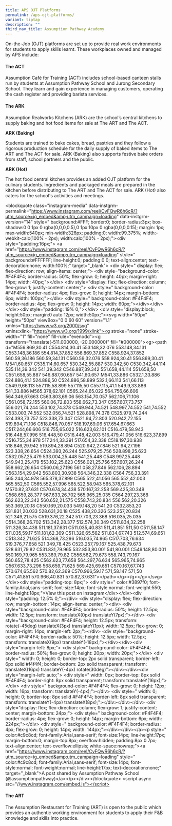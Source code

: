 ```yaml
---
title: APS OJT Platforms
permalink: /aps-ojt-platforms/
variant: tiptap
description: ""
third_nav_title: Assumption Pathway Academy
---
```

<p>On-the-Job (OJT) platforms are set up to provide real work environments
for students to apply skills learnt. These workplaces owned and managed
by APS include:</p>
<p></p>
<h4>The ACT</h4>
<p>Assumption Café for Training (ACT) includes school-based canteen stalls
run by students at Assumption Pathway School and Jurong Secondary School.
They learn and gain experience in managing customers, operating the cash
register and providing barista services.</p>
<p></p>
<h4>The ARK</h4>
<p>Assumption Realworks Kitchens (ARK) are the school’s central kitchens
to supply baking and hot food items for sale at The ART and The ACT.</p>
<p></p>
<p><strong>ARK (Baking) </strong>
</p>
<p>Students are trained to bake cakes, bread, pastries and they follow a
rigorous production schedule for the daily supply of baked items to The
ART and The ACT for sale. ARK (Baking) also supports festive bake orders
from staff, school partners and the public.</p>
<p><strong>ARK (Hot)</strong>
</p>
<p>The hot food central kitchen provides an added OJT platform for the culinary
students. Ingredients and packaged meals are prepared in the kitchen before
distributing to The ART and The ACT for sale. ARK (Hot) also caters for
the school's activities and meetings.</p>
<p>&lt;blockquote class="instagram-media" data-instgrm-permalink="<a href="https://www.instagram.com/reel/CvFQwR6h6cR/?utm_source=ig_embed&amp;amp;amp;utm_campaign=loading" rel="noopener noreferrer nofollow" target="_blank">https://www.instagram.com/reel/CvFQwR6h6cR/?utm_source=ig_embed&amp;amp;utm_campaign=loading</a>"
data-instgrm-version="14" style=" background:#FFF; border:0; border-radius:3px;
box-shadow:0 0 1px 0 rgba(0,0,0,0.5),0 1px 10px 0 rgba(0,0,0,0.15); margin:
1px; max-width:540px; min-width:326px; padding:0; width:99.375%; width:-webkit-calc(100%
- 2px); width:calc(100% - 2px);"&gt;&lt;div style="padding:16px;"&gt; &lt;a
href="<a href="https://www.instagram.com/reel/CvFQwR6h6cR/?utm_source=ig_embed&amp;amp;amp;utm_campaign=loading" rel="noopener noreferrer nofollow" target="_blank">https://www.instagram.com/reel/CvFQwR6h6cR/?utm_source=ig_embed&amp;amp;utm_campaign=loading</a>"
style=" background:#FFFFFF; line-height:0; padding:0 0; text-align:center;
text-decoration:none; width:100%;" target="_blank"&gt; &lt;div style="
display: flex; flex-direction: row; align-items: center;"&gt; &lt;div style="background-color:
#F4F4F4; border-radius: 50%; flex-grow: 0; height: 40px; margin-right:
14px; width: 40px;"&gt;&lt;/div&gt; &lt;div style="display: flex; flex-direction:
column; flex-grow: 1; justify-content: center;"&gt; &lt;div style=" background-color:
#F4F4F4; border-radius: 4px; flex-grow: 0; height: 14px; margin-bottom:
6px; width: 100px;"&gt;&lt;/div&gt; &lt;div style=" background-color: #F4F4F4;
border-radius: 4px; flex-grow: 0; height: 14px; width: 60px;"&gt;&lt;/div&gt;&lt;/div&gt;&lt;/div&gt;&lt;div
style="padding: 19% 0;"&gt;&lt;/div&gt; &lt;div style="display:block; height:50px;
margin:0 auto 12px; width:50px;"&gt;&lt;svg width="50px" height="50px"
viewBox="0 0 60 60" version="1.1" xmlns="<a href="https://www.instagram.com/reel/CvFQwR6h6cR/?utm_source=ig_embed&amp;amp;amp;utm_campaign=loading" rel="noopener noreferrer nofollow" target="_blank">https://www.w3.org/2000/svg</a>"
xmlns:xlink="<a href="https://www.instagram.com/reel/CvFQwR6h6cR/?utm_source=ig_embed&amp;amp;amp;utm_campaign=loading" rel="noopener noreferrer nofollow" target="_blank">https://www.w3.org/1999/xlink"&gt;&lt;g</a> stroke="none"
stroke-width="1" fill="none" fill-rule="evenodd"&gt;&lt;g transform="translate(-511.000000,
-20.000000)" fill="#000000"&gt;&lt;g&gt;&lt;path d="M556.869,30.41 C554.814,30.41
553.148,32.076 553.148,34.131 C553.148,36.186 554.814,37.852 556.869,37.852
C558.924,37.852 560.59,36.186 560.59,34.131 C560.59,32.076 558.924,30.41
556.869,30.41 M541,60.657 C535.114,60.657 530.342,55.887 530.342,50 C530.342,44.114
535.114,39.342 541,39.342 C546.887,39.342 551.658,44.114 551.658,50 C551.658,55.887
546.887,60.657 541,60.657 M541,33.886 C532.1,33.886 524.886,41.1 524.886,50
C524.886,58.899 532.1,66.113 541,66.113 C549.9,66.113 557.115,58.899 557.115,50
C557.115,41.1 549.9,33.886 541,33.886 M565.378,62.101 C565.244,65.022 564.756,66.606
564.346,67.663 C563.803,69.06 563.154,70.057 562.106,71.106 C561.058,72.155
560.06,72.803 558.662,73.347 C557.607,73.757 556.021,74.244 553.102,74.378
C549.944,74.521 548.997,74.552 541,74.552 C533.003,74.552 532.056,74.521
528.898,74.378 C525.979,74.244 524.393,73.757 523.338,73.347 C521.94,72.803
520.942,72.155 519.894,71.106 C518.846,70.057 518.197,69.06 517.654,67.663
C517.244,66.606 516.755,65.022 516.623,62.101 C516.479,58.943 516.448,57.996
516.448,50 C516.448,42.003 516.479,41.056 516.623,37.899 C516.755,34.978
517.244,33.391 517.654,32.338 C518.197,30.938 518.846,29.942 519.894,28.894
C520.942,27.846 521.94,27.196 523.338,26.654 C524.393,26.244 525.979,25.756
528.898,25.623 C532.057,25.479 533.004,25.448 541,25.448 C548.997,25.448
549.943,25.479 553.102,25.623 C556.021,25.756 557.607,26.244 558.662,26.654
C560.06,27.196 561.058,27.846 562.106,28.894 C563.154,29.942 563.803,30.938
564.346,32.338 C564.756,33.391 565.244,34.978 565.378,37.899 C565.522,41.056
565.552,42.003 565.552,50 C565.552,57.996 565.522,58.943 565.378,62.101
M570.82,37.631 C570.674,34.438 570.167,32.258 569.425,30.349 C568.659,28.377
567.633,26.702 565.965,25.035 C564.297,23.368 562.623,22.342 560.652,21.575
C558.743,20.834 556.562,20.326 553.369,20.18 C550.169,20.033 549.148,20
541,20 C532.853,20 531.831,20.033 528.631,20.18 C525.438,20.326 523.257,20.834
521.349,21.575 C519.376,22.342 517.703,23.368 516.035,25.035 C514.368,26.702
513.342,28.377 512.574,30.349 C511.834,32.258 511.326,34.438 511.181,37.631
C511.035,40.831 511,41.851 511,50 C511,58.147 511.035,59.17 511.181,62.369
C511.326,65.562 511.834,67.743 512.574,69.651 C513.342,71.625 514.368,73.296
516.035,74.965 C517.703,76.634 519.376,77.658 521.349,78.425 C523.257,79.167
525.438,79.673 528.631,79.82 C531.831,79.965 532.853,80.001 541,80.001
C549.148,80.001 550.169,79.965 553.369,79.82 C556.562,79.673 558.743,79.167
560.652,78.425 C562.623,77.658 564.297,76.634 565.965,74.965 C567.633,73.296
568.659,71.625 569.425,69.651 C570.167,67.743 570.674,65.562 570.82,62.369
C570.966,59.17 571,58.147 571,50 C571,41.851 570.966,40.831 570.82,37.631"&gt;&lt;/path&gt;&lt;/g&gt;&lt;/g&gt;&lt;/g&gt;&lt;/svg&gt;&lt;/div&gt;&lt;div
style="padding-top: 8px;"&gt; &lt;div style=" color:#3897f0; font-family:Arial,sans-serif;
font-size:14px; font-style:normal; font-weight:550; line-height:18px;"&gt;View
this post on Instagram&lt;/div&gt;&lt;/div&gt;&lt;div style="padding: 12.5%
0;"&gt;&lt;/div&gt; &lt;div style="display: flex; flex-direction: row;
margin-bottom: 14px; align-items: center;"&gt;&lt;div&gt; &lt;div style="background-color:
#F4F4F4; border-radius: 50%; height: 12.5px; width: 12.5px; transform:
translateX(0px) translateY(7px);"&gt;&lt;/div&gt; &lt;div style="background-color:
#F4F4F4; height: 12.5px; transform: rotate(-45deg) translateX(3px) translateY(1px);
width: 12.5px; flex-grow: 0; margin-right: 14px; margin-left: 2px;"&gt;&lt;/div&gt;
&lt;div style="background-color: #F4F4F4; border-radius: 50%; height: 12.5px;
width: 12.5px; transform: translateX(9px) translateY(-18px);"&gt;&lt;/div&gt;&lt;/div&gt;&lt;div
style="margin-left: 8px;"&gt; &lt;div style=" background-color: #F4F4F4;
border-radius: 50%; flex-grow: 0; height: 20px; width: 20px;"&gt;&lt;/div&gt;
&lt;div style=" width: 0; height: 0; border-top: 2px solid transparent;
border-left: 6px solid #f4f4f4; border-bottom: 2px solid transparent; transform:
translateX(16px) translateY(-4px) rotate(30deg)"&gt;&lt;/div&gt;&lt;/div&gt;&lt;div
style="margin-left: auto;"&gt; &lt;div style=" width: 0px; border-top:
8px solid #F4F4F4; border-right: 8px solid transparent; transform: translateY(16px);"&gt;&lt;/div&gt;
&lt;div style=" background-color: #F4F4F4; flex-grow: 0; height: 12px;
width: 16px; transform: translateY(-4px);"&gt;&lt;/div&gt; &lt;div style="
width: 0; height: 0; border-top: 8px solid #F4F4F4; border-left: 8px solid
transparent; transform: translateY(-4px) translateX(8px);"&gt;&lt;/div&gt;&lt;/div&gt;&lt;/div&gt;
&lt;div style="display: flex; flex-direction: column; flex-grow: 1; justify-content:
center; margin-bottom: 24px;"&gt; &lt;div style=" background-color: #F4F4F4;
border-radius: 4px; flex-grow: 0; height: 14px; margin-bottom: 6px; width:
224px;"&gt;&lt;/div&gt; &lt;div style=" background-color: #F4F4F4; border-radius:
4px; flex-grow: 0; height: 14px; width: 144px;"&gt;&lt;/div&gt;&lt;/div&gt;&lt;/a&gt;&lt;p
style=" color:#c9c8cd; font-family:Arial,sans-serif; font-size:14px; line-height:17px;
margin-bottom:0; margin-top:8px; overflow:hidden; padding:8px 0 7px; text-align:center;
text-overflow:ellipsis; white-space:nowrap;"&gt;&lt;a href="<a href="https://www.instagram.com/reel/CvFQwR6h6cR/?utm_source=ig_embed&amp;amp;amp;utm_campaign=loading" rel="noopener noreferrer nofollow" target="_blank">https://www.instagram.com/reel/CvFQwR6h6cR/?utm_source=ig_embed&amp;amp;utm_campaign=loading</a>"
style=" color:#c9c8cd; font-family:Arial,sans-serif; font-size:14px; font-style:normal;
font-weight:normal; line-height:17px; text-decoration:none;" target="_blank"&gt;A
post shared by Assumption Pathway School (@assumptionpathway)&lt;/a&gt;&lt;/p&gt;&lt;/div&gt;&lt;/blockquote&gt;
&lt;script async src="//<a href="https://www.instagram.com/reel/CvFQwR6h6cR/?utm_source=ig_embed&amp;amp;amp;utm_campaign=loading" rel="noopener noreferrer nofollow" target="_blank">www.instagram.com/embed.js"&gt;&lt;/script&gt;</a>
</p>
<h4>The ART</h4>
<p>The Assumption Restaurant for Training (ART) is open to the public which
provides an authentic working environment for students to apply their F&amp;B
knowledge and skills into practice.</p>
<p>
<br>
</p>
<p>
<br>
</p>
<p>
<br>
</p>
<p>
<br>
</p>